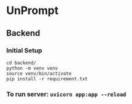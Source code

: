 # UnPrompt

## Backend

### Initial Setup
```
cd backend/
python -m venv venv
source venv/bin/activate
pip install -r requirement.txt
```
### To run server: ```uvicorn app:app --reload```